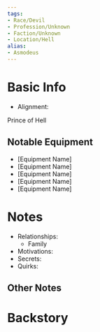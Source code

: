 ```yaml
---
tags:
- Race/Devil
- Profession/Unknown
- Faction/Unknown
- Location/Hell
alias:
- Asmodeus
---
```

# Basic Info
- Alignment: 

Prince of Hell

## Notable Equipment
- [Equipment Name]
- [Equipment Name]
- [Equipment Name]
- [Equipment Name]
- [Equipment Name]

# Notes
- Relationships: 
	- Family
- Motivations: 
- Secrets: 
- Quirks: 

## Other Notes


# Backstory
